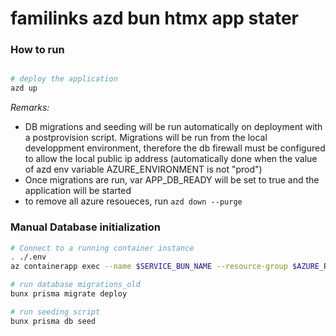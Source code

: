 # familinks azd bun htmx app stater

### How to run
```bash

# deploy the application
azd up

```
*Remarks:*
- DB migrations and seeding will be run automatically on deployment with a postprovision script. Migrations will be run from the local developpment environment, therefore the db firewall must be configured to allow the local public ip address (automatically done when the value of azd env variable AZURE_ENVIRONMENT is not "prod")
- Once migrations are run, var APP_DB_READY will be set to true and the application will be started
- to remove all azure resoueces, run `azd down --purge`


### Manual Database initialization
```bash
# Connect to a running container instance
. ./.env
az containerapp exec --name $SERVICE_BUN_NAME --resource-group $AZURE_RESOURCE_GROUP_NAME

# run database migrations_old
bunx prisma migrate deploy

# run seeding script
bunx prisma db seed

```

